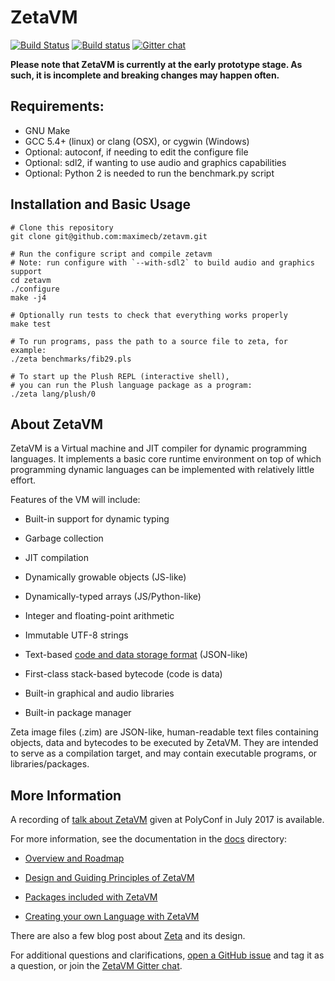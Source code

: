 # ZetaVM

[![Build Status](https://travis-ci.org/zetavm/zetavm.svg?branch=master)](https://travis-ci.org/zetavm/zetavm) [![Build status](https://ci.appveyor.com/api/projects/status/a99mx86i78vjmgln?svg=true)](https://ci.appveyor.com/project/maximecb/zetavm) [![Gitter chat](https://badges.gitter.im/zeta-vm-org/gitter.png)](https://gitter.im/zeta-vm-org/Lobby)

**Please note that ZetaVM is currently at the early prototype stage. As such,
it is incomplete and breaking changes may happen often.**

## Requirements:

- GNU Make
- GCC 5.4+ (linux) or clang (OSX), or cygwin (Windows)
- Optional: autoconf, if needing to edit the configure file
- Optional: sdl2, if wanting to use audio and graphics capabilities
- Optional: Python 2 is needed to run the benchmark.py script

## Installation and Basic Usage

```
# Clone this repository
git clone git@github.com:maximecb/zetavm.git

# Run the configure script and compile zetavm
# Note: run configure with `--with-sdl2` to build audio and graphics support
cd zetavm
./configure
make -j4

# Optionally run tests to check that everything works properly
make test

# To run programs, pass the path to a source file to zeta, for example:
./zeta benchmarks/fib29.pls

# To start up the Plush REPL (interactive shell),
# you can run the Plush language package as a program:
./zeta lang/plush/0
```

## About ZetaVM

ZetaVM is a Virtual machine and JIT compiler for dynamic programming languages.
It implements a basic core runtime environment on top of which programming
dynamic languages can be implemented with relatively little effort.

Features of the VM will include:

- Built-in support for dynamic typing

- Garbage collection

- JIT compilation

- Dynamically growable objects (JS-like)

- Dynamically-typed arrays (JS/Python-like)

- Integer and floating-point arithmetic

- Immutable UTF-8 strings

- Text-based [code and data storage format](/tests/vm/ex_image.zim) (JSON-like)

- First-class stack-based bytecode (code is data)

- Built-in graphical and audio libraries

- Built-in package manager

Zeta image files (.zim) are JSON-like, human-readable text files containing
objects, data and bytecodes to be executed by ZetaVM.
They are intended to serve as a compilation target, and may contain
executable programs, or libraries/packages.

## More Information

A recording of [talk about ZetaVM](https://eventil.com/presentations/5dszyA) given at PolyConf in July 2017 is available.

For more information, see the documentation in the [docs](docs) directory:

- [Overview and Roadmap](docs/roadmap.md)

- [Design and Guiding Principles of ZetaVM](docs/design.md)

- [Packages included with ZetaVM](docs/packages.md)

- [Creating your own Language with ZetaVM](docs/new_language.md)

There are also a few blog post about [Zeta](https://pointersgonewild.com/category/zeta/) and its design.

For additional questions and clarifications, [open a GitHub issue](https://github.com/maximecb/zetavm/issues) and tag it as a question, or join the [ZetaVM Gitter chat](https://gitter.im/zeta-vm-org/Lobby).
